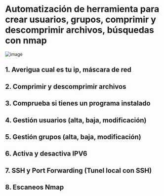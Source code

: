 # Automatización de herramienta para crear usuarios, grupos, comprimir y descomprimir archivos, búsquedas con nmap

![image](https://github.com/user-attachments/assets/e09017e7-de08-47cb-a46f-941ac1c825c1)


## 1. Averigua cual es tu ip, máscara de red
## 2. Comprimir y descomprimir archivos
## 3. Comprueba si tienes un programa instalado
## 4. Gestión usuarios (alta, baja, modificación)
## 5. Gestión grupos (alta, baja, modificación) 
## 6. Activa y  desactiva IPV6
## 7. SSH y Port Forwarding (Tunel local con SSH)
## 8. Escaneos Nmap
